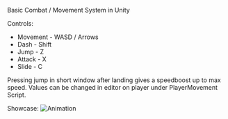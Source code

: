 Basic Combat / Movement System in Unity

Controls:
- Movement - WASD / Arrows
- Dash - Shift
- Jump - Z
- Attack - X
- Slide - C

Pressing jump in short window after landing gives a speedboost up to max speed.
Values can be changed in editor on player under PlayerMovement Script.

Showcase:
![Animation](https://github.com/user-attachments/assets/e4414eeb-c393-473d-afd5-f46a8fca91d3)
